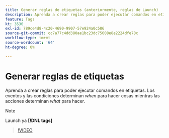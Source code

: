 ```yaml
---
title: Generar reglas de etiquetas (anteriormente, reglas de Launch)
description: Aprenda a crear reglas para poder ejecutar comandos en etiquetas. Los eventos y las condiciones determinan *cuándo* hacer cosas mientras las acciones determinan *qué* hacer.
feature: Tags
kt: 3530
exl-id: 789ce4d8-4c20-4690-9907-57e924a0c586
source-git-commit: cc7a77c4dd380ae1bc23dc75608e8e2224dfe78c
workflow-type: tm+mt
source-wordcount: '64'
ht-degree: 0%

---
```


# Generar reglas de etiquetas

Aprenda a crear reglas para poder ejecutar comandos en etiquetas. Los eventos y las condiciones determinan *when* para hacer cosas mientras las acciones determinan *what* para hacer.

>[!NOTE]
>
> Launch ya **[!DNL tags]**

>[!VIDEO](https://video.tv.adobe.com/v/28730/?quality=12&learn=on)
